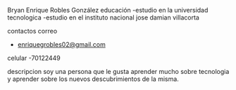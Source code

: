 Bryan Enrique Robles González
educación
-estudio en la universidad tecnologica
-estudio en el instituto nacional jose damian villacorta

contactos
correo
- enriquegrobles02@gmail.com

celular
-70122449

descripcion
soy una persona que le gusta aprender mucho sobre tecnologia y aprender sobre los nuevos descubrimientos de la misma.
